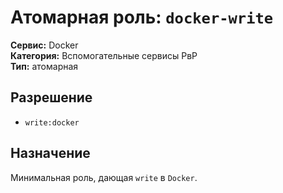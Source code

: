 # Атомарная роль: `docker-write`

**Сервис:** Docker  
**Категория:** Вспомогательные сервисы РвР  
**Тип:** атомарная

## Разрешение
- `write:docker`

## Назначение
Минимальная роль, дающая `write` в `Docker`.
